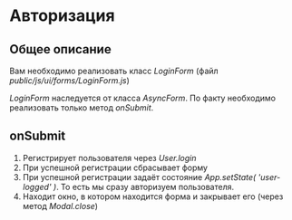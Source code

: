 # Авторизация

## Общее описание

Вам необходимо реализовать класс *LoginForm*
(файл *public/js/ui/forms/LoginForm.js*)

*LoginForm* наследуется от класса *AsyncForm*. По факту необходимо 
реализовать только метод *onSubmit*.

## onSubmit

1. Регистрирует пользователя через *User.login*
2. При успешной регистрации сбрасывает форму
3. При успешной регистрации задаёт состояние *App.setState( 'user-logged' )*. 
То есть мы сразу авторизуем пользователя.
4. Находит окно, в котором находится форма и закрывает его 
(через метод *Modal.close*)

